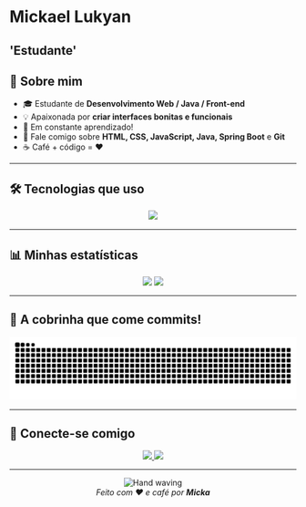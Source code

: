 # Mickael Lukyan

**'Estudante'**
---

## 🌸 Sobre mim

- 🎓 Estudante de **Desenvolvimento Web / Java / Front-end**
- 💡 Apaixonada por **criar interfaces bonitas e funcionais**
- 🚀 Em constante aprendizado!
- 💬 Fale comigo sobre **HTML, CSS, JavaScript, Java, Spring Boot** e **Git**
- ☕ Café + código = ❤️

---

## 🛠️ Tecnologias que uso

<p align="center">
  <img src="https://skillicons.dev/icons?i=html,css,js,java,spring,react,git,github,vscode" />
</p>

---

## 📊 Minhas estatísticas

<p align="center">
  <img height="180em" src="https://github-readme-stats.vercel.app/api?username=OfLukyan&show_icons=true&theme=tokyonight&hide_border=true" />
  <img height="180em" src="https://github-readme-stats.vercel.app/api/top-langs/?username=OfLukyam&layout=compact&langs_count=7&theme=tokyonight&hide_border=true" />
</p>

---

## 🐍 A cobrinha que come commits!

<p align="center">
  <img src="https://raw.githubusercontent.com/OfLukyan/OfLukyan/output/github-contribution-grid-snake.svg" alt="Snake animation" />
</p>

---

## 🌈 Conecte-se comigo

<p align="center">
  <a href="https://www.linkedin.com/in/SEU_LINKEDIN/" target="_blank">
    <img src="https://img.shields.io/badge/-LinkedIn-%230077B5?style=for-the-badge&logo=linkedin&logoColor=white"/>
  </a>
  <a href="mailto:SEU_EMAIL@gmail.com">
    <img src="https://img.shields.io/badge/-Gmail-D14836?style=for-the-badge&logo=gmail&logoColor=white"/>
  </a>
</p>

---

<p align="center">
  <img src="https://media.giphy.com/media/hvRJCLFzcasrR4ia7z/giphy.gif" width="60px" alt="Hand waving" />
  <br>
  <em>Feito com ❤️ e café por <b>Micka</b></em>
</p>

